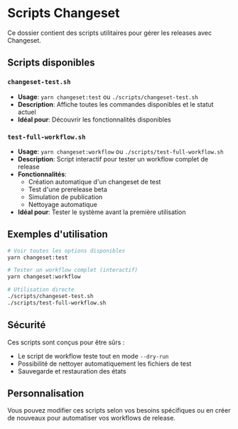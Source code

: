 # Scripts Changeset

Ce dossier contient des scripts utilitaires pour gérer les releases avec Changeset.

## Scripts disponibles

### `changeset-test.sh`
- **Usage**: `yarn changeset:test` ou `./scripts/changeset-test.sh`
- **Description**: Affiche toutes les commandes disponibles et le statut actuel
- **Idéal pour**: Découvrir les fonctionnalités disponibles

### `test-full-workflow.sh`
- **Usage**: `yarn changeset:workflow` ou `./scripts/test-full-workflow.sh`
- **Description**: Script interactif pour tester un workflow complet de release
- **Fonctionnalités**:
  - Création automatique d'un changeset de test
  - Test d'une prerelease beta
  - Simulation de publication
  - Nettoyage automatique
- **Idéal pour**: Tester le système avant la première utilisation

## Exemples d'utilisation

```bash
# Voir toutes les options disponibles
yarn changeset:test

# Tester un workflow complet (interactif)
yarn changeset:workflow

# Utilisation directe
./scripts/changeset-test.sh
./scripts/test-full-workflow.sh
```

## Sécurité

Ces scripts sont conçus pour être sûrs :
- Le script de workflow teste tout en mode `--dry-run`
- Possibilité de nettoyer automatiquement les fichiers de test
- Sauvegarde et restauration des états

## Personnalisation

Vous pouvez modifier ces scripts selon vos besoins spécifiques ou en créer de nouveaux pour automatiser vos workflows de release.
